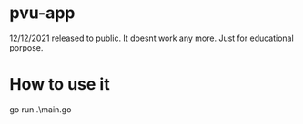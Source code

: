 # pvu-app
12/12/2021 released to public.
It doesnt work any more.
Just for educational porpose.

# How to use it
go run .\main.go



